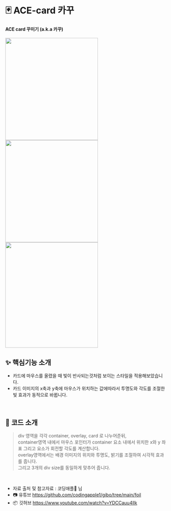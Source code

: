# 🃏 ACE-card 카꾸
#### ACE card 꾸미기 (a.k.a 카꾸)
<img src="https://github.com/user-attachments/assets/b5757944-6f6a-41c8-9558-e6aefde13a3b" width="290" height="320"/>
<img src="https://github.com/user-attachments/assets/5e5d1a2d-d3f2-473f-9f49-0534ad797d44" width="290" height="320"/>
<img src="https://github.com/user-attachments/assets/e836d835-4a96-481d-973e-7128b5b14efab" width="290" height="330"/>

## ✨ 핵심기능 소개
* 카드에 마우스를 올렸을 때 빛이 반사되는것처럼 보이는 스타일을 적용해보았습니다. </br>
* 카드 이미지의 x축과 y축에 마우스가 위치하는 값에따라서 투명도와 각도를 조절한 빛 효과가 동적으로 바뀝니다.
</br>

## 🌟 코드 소개
> div 영역을 각각 container, overlay, card 로 나누어준뒤,</br>
> container영역 내에서 마우스 포인터가 container 요소 내에서 위치한 x와 y 좌표 그리고 요소가 회전할 각도를 계산합니다.</br>
> overlay영역에서는 배경 이미지의 위치와 투명도, 밝기를 조절하여 시각적 효과를 줍니다.</br>
> 그리고 3개의 div size를 동일하게 맞추어 줍니다. </br>

</br>

* 자료 출처 및 참고자료 : 코딩애플🍎 님</br>
* 📷 유튜브 https://github.com/codingapple1/gibo/tree/main/foil</br>
* 📦 깃허브 https://www.youtube.com/watch?v=YDCCauu4lIk</br>
